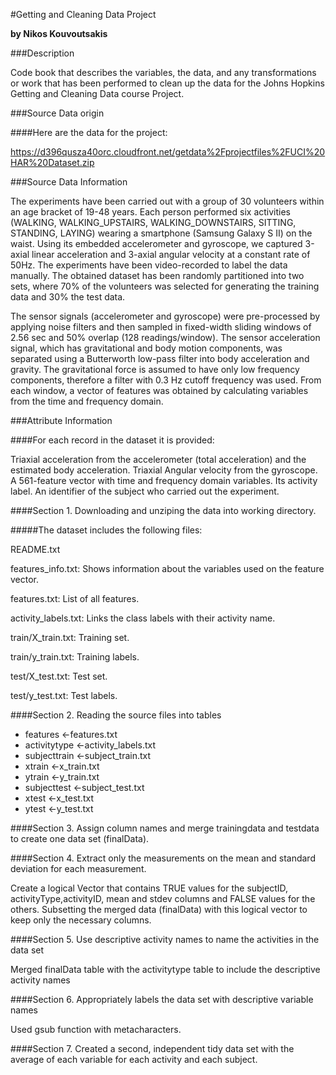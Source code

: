 #Getting and Cleaning Data Project

**by Nikos Kouvoutsakis**

###Description

Code book that describes the variables, the data, and any transformations or work that has been performed to clean up the data for the Johns Hopkins Getting and Cleaning Data course Project.

###Source Data origin

####Here are the data for the project:

https://d396qusza40orc.cloudfront.net/getdata%2Fprojectfiles%2FUCI%20HAR%20Dataset.zip

###Source Data Information

The experiments have been carried out with a group of 30 volunteers within an age bracket of 19-48 years. Each person performed six activities (WALKING, WALKING_UPSTAIRS, WALKING_DOWNSTAIRS, SITTING, STANDING, LAYING) wearing a smartphone (Samsung Galaxy S II) on the waist. Using its embedded accelerometer and gyroscope, we captured 3-axial linear acceleration and 3-axial angular velocity at a constant rate of 50Hz. The experiments have been video-recorded to label the data manually. The obtained dataset has been randomly partitioned into two sets, where 70% of the volunteers was selected for generating the training data and 30% the test data.

The sensor signals (accelerometer and gyroscope) were pre-processed by applying noise filters and then sampled in fixed-width sliding windows of 2.56 sec and 50% overlap (128 readings/window). The sensor acceleration signal, which has gravitational and body motion components, was separated using a Butterworth low-pass filter into body acceleration and gravity. The gravitational force is assumed to have only low frequency components, therefore a filter with 0.3 Hz cutoff frequency was used. From each window, a vector of features was obtained by calculating variables from the time and frequency domain.

###Attribute Information

####For each record in the dataset it is provided:

Triaxial acceleration from the accelerometer (total acceleration) and the estimated body acceleration.
Triaxial Angular velocity from the gyroscope.
A 561-feature vector with time and frequency domain variables.
Its activity label.
An identifier of the subject who carried out the experiment.



####Section 1. Downloading and unziping the data into working directory.

#####The dataset includes the following files:

README.txt

features_info.txt: Shows information about the variables used on the feature vector.

features.txt: List of all features.

activity_labels.txt: Links the class labels with their activity name.

train/X_train.txt: Training set.

train/y_train.txt: Training labels.

test/X_test.txt: Test set.

test/y_test.txt: Test labels.

####Section 2.  Reading the source files into tables

* features			<-features.txt
* activitytype		<-activity_labels.txt
* subjecttrain		<-subject_train.txt
* xtrain			<-x_train.txt
* ytrain			<-y_train.txt
* subjecttest			<-subject_test.txt
* xtest				<-x_test.txt
* ytest				<-y_test.txt

####Section 3. Assign column names and merge trainingdata and testdata to create one data set (finalData).


####Section 4. Extract only the measurements on the mean and standard deviation for each measurement.

Create a logical Vector that contains TRUE values for the subjectID, activityType,activityID, mean and stdev columns and FALSE values for the others. Subsetting the merged data (finalData) with this logical vector to keep only the necessary columns.

####Section 5. Use descriptive activity names to name the activities in the data set

Merged finalData table with the activitytype table to include the descriptive activity names

####Section 6. Appropriately labels the data set with descriptive variable names

Used gsub function with metacharacters.

####Section 7. Created a second, independent tidy data set with the average of each variable for each activity and each subject.
